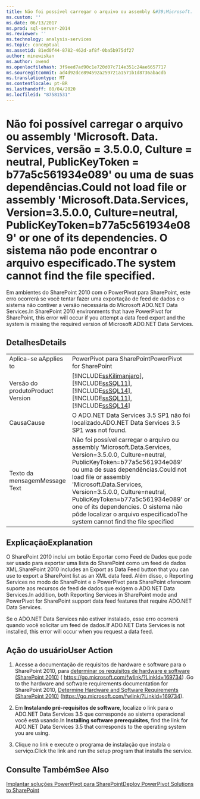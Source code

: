 ```yaml
---
title: Não foi possível carregar o arquivo ou assembly &#39;Microsoft. Data. Services, versão = 3.5.0.0, Culture = neutral, PublicKeyToken = b77a5c561934e089&#39; ou uma de suas dependências. O sistema não pode encontrar o arquivo especificado. | Microsoft Docs
ms.custom: ''
ms.date: 06/13/2017
ms.prod: sql-server-2014
ms.reviewer: ''
ms.technology: analysis-services
ms.topic: conceptual
ms.assetid: 81ed0f44-8782-462d-af8f-0ba5b975df27
author: minewiskan
ms.author: owend
ms.openlocfilehash: 3f9eed7ad90c1e720d07c714e351c24ae6657717
ms.sourcegitcommit: ad4d92dce894592a259721a1571b1d8736abacdb
ms.translationtype: MT
ms.contentlocale: pt-BR
ms.lasthandoff: 08/04/2020
ms.locfileid: "87581531"
---
```

# <a name="could-not-load-file-or-assembly-39microsoftdataservices-version3500-cultureneutral-publickeytokenb77a5c561934e08939-or-one-of-its-dependencies-the-system-cannot-find-the-file-specified"></a><span data-ttu-id="0a9d9-104">Não foi possível carregar o arquivo ou assembly &#39;Microsoft. Data. Services, versão = 3.5.0.0, Culture = neutral, PublicKeyToken = b77a5c561934e089&#39; ou uma de suas dependências.</span><span class="sxs-lookup"><span data-stu-id="0a9d9-104">Could not load file or assembly &#39;Microsoft.Data.Services, Version=3.5.0.0, Culture=neutral, PublicKeyToken=b77a5c561934e089&#39; or one of its dependencies.</span></span> <span data-ttu-id="0a9d9-105">O sistema não pode encontrar o arquivo especificado.</span><span class="sxs-lookup"><span data-stu-id="0a9d9-105">The system cannot find the file specified.</span></span>
  <span data-ttu-id="0a9d9-106">Em ambientes do SharePoint 2010 com o PowerPivot para SharePoint, este erro ocorrerá se você tentar fazer uma exportação de feed de dados e o sistema não contiver a versão necessária do Microsoft ADO.NET Data Services.</span><span class="sxs-lookup"><span data-stu-id="0a9d9-106">In SharePoint 2010 environments that have PowerPivot for SharePoint, this error will occur if you attempt a data feed export and the system is missing the required version of Microsoft ADO.NET Data Services.</span></span>  
  
## <a name="details"></a><span data-ttu-id="0a9d9-107">Detalhes</span><span class="sxs-lookup"><span data-stu-id="0a9d9-107">Details</span></span>  
  
|||  
|-|-|  
|<span data-ttu-id="0a9d9-108">Aplica-se a</span><span class="sxs-lookup"><span data-stu-id="0a9d9-108">Applies to</span></span>|<span data-ttu-id="0a9d9-109">PowerPivot para SharePoint</span><span class="sxs-lookup"><span data-stu-id="0a9d9-109">PowerPivot for SharePoint</span></span>|  
|<span data-ttu-id="0a9d9-110">Versão do produto</span><span class="sxs-lookup"><span data-stu-id="0a9d9-110">Product Version</span></span>|[!INCLUDE[ssKilimanjaro](../../includes/sskilimanjaro-md.md)]<span data-ttu-id="0a9d9-111">, [!INCLUDE[ssSQL11](../../includes/sssql11-md.md)], [!INCLUDE[ssSQL14](../../includes/sssql14-md.md)]</span><span class="sxs-lookup"><span data-stu-id="0a9d9-111">, [!INCLUDE[ssSQL11](../../includes/sssql11-md.md)], [!INCLUDE[ssSQL14](../../includes/sssql14-md.md)]</span></span>|  
|<span data-ttu-id="0a9d9-112">Causa</span><span class="sxs-lookup"><span data-stu-id="0a9d9-112">Cause</span></span>|<span data-ttu-id="0a9d9-113">O ADO.NET Data Services 3.5 SP1 não foi localizado.</span><span class="sxs-lookup"><span data-stu-id="0a9d9-113">ADO.NET Data Services 3.5 SP1 was not found.</span></span>|  
|<span data-ttu-id="0a9d9-114">Texto da mensagem</span><span class="sxs-lookup"><span data-stu-id="0a9d9-114">Message Text</span></span>|<span data-ttu-id="0a9d9-115">Não foi possível carregar o arquivo ou assembly 'Microsoft.Data.Services, Version=3.5.0.0, Culture=neutral, PublicKeyToken=b77a5c561934e089' ou uma de suas dependências.</span><span class="sxs-lookup"><span data-stu-id="0a9d9-115">Could not load file or assembly 'Microsoft.Data.Services, Version=3.5.0.0, Culture=neutral, PublicKeyToken=b77a5c561934e089' or one of its dependencies.</span></span> <span data-ttu-id="0a9d9-116">O sistema não pôde localizar o arquivo especificado</span><span class="sxs-lookup"><span data-stu-id="0a9d9-116">The system cannot find the file specified</span></span>|  
  
## <a name="explanation"></a><span data-ttu-id="0a9d9-117">Explicação</span><span class="sxs-lookup"><span data-stu-id="0a9d9-117">Explanation</span></span>  
 <span data-ttu-id="0a9d9-118">O SharePoint 2010 inclui um botão Exportar como Feed de Dados que pode ser usado para exportar uma lista do SharePoint como um feed de dados XML.</span><span class="sxs-lookup"><span data-stu-id="0a9d9-118">SharePoint 2010 includes an Export as Data Feed button that you can use to export a SharePoint list as an XML data feed.</span></span> <span data-ttu-id="0a9d9-119">Além disso, o Reporting Services no modo do SharePoint e o PowerPivot para SharePoint oferecem suporte aos recursos de feed de dados que exigem o ADO.NET Data Services.</span><span class="sxs-lookup"><span data-stu-id="0a9d9-119">In addition, both Reporting Services in SharePoint mode and PowerPivot for SharePoint support data feed features that require ADO.NET Data Services.</span></span>  
  
 <span data-ttu-id="0a9d9-120">Se o ADO.NET Data Services não estiver instalado, esse erro ocorrerá quando você solicitar um feed de dados.</span><span class="sxs-lookup"><span data-stu-id="0a9d9-120">If ADO.NET Data Services is not installed, this error will occur when you request a data feed.</span></span>  
  
## <a name="user-action"></a><span data-ttu-id="0a9d9-121">Ação do usuário</span><span class="sxs-lookup"><span data-stu-id="0a9d9-121">User Action</span></span>  
  
1.  <span data-ttu-id="0a9d9-122">Acesse a documentação de requisitos de hardware e software para o SharePoint 2010, para [determinar os requisitos de hardware e software (SharePoint 2010)](https://go.microsoft.com/fwlink/?LinkId=169734) ( https://go.microsoft.com/fwlink/?LinkId=169734) .</span><span class="sxs-lookup"><span data-stu-id="0a9d9-122">Go to the hardware and software requirements documentation for SharePoint 2010, [Determine Hardware and Software Requirements (SharePoint 2010)](https://go.microsoft.com/fwlink/?LinkId=169734) (https://go.microsoft.com/fwlink/?LinkId=169734).</span></span>  
  
2.  <span data-ttu-id="0a9d9-123">Em **Instalando pré-requisitos de software**, localize o link para o ADO.NET Data Services 3.5 que corresponde ao sistema operacional você está usando.</span><span class="sxs-lookup"><span data-stu-id="0a9d9-123">In **Installing software prerequisites**, find the link for ADO.NET Data Services 3.5 that corresponds to the operating system you are using.</span></span>  
  
3.  <span data-ttu-id="0a9d9-124">Clique no link e execute o programa de instalação que instala o serviço.</span><span class="sxs-lookup"><span data-stu-id="0a9d9-124">Click the link and run the setup program that installs the service.</span></span>  
  
## <a name="see-also"></a><span data-ttu-id="0a9d9-125">Consulte Também</span><span class="sxs-lookup"><span data-stu-id="0a9d9-125">See Also</span></span>  
 [<span data-ttu-id="0a9d9-126">Implantar soluções PowerPivot para SharePoint</span><span class="sxs-lookup"><span data-stu-id="0a9d9-126">Deploy PowerPivot Solutions to SharePoint</span></span>](deploy-power-pivot-solutions-to-sharepoint.md)  
  
  
